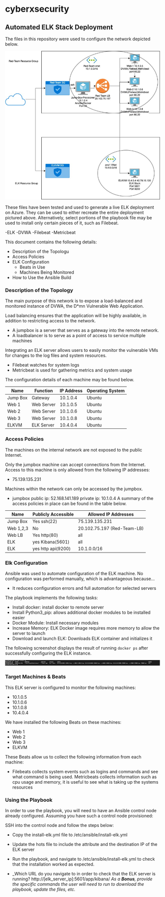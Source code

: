 # cyberxsecurity

## Automated ELK Stack Deployment

The files in this repository were used to configure the network depicted below.

![alt text](Diagrams/ELK.jpg)

These files have been tested and used to generate a live ELK deployment on Azure. They can be used to either recreate the entire deployment pictured above. Alternatively, select portions of the playbook file may be used to install only certain pieces of it, such as Filebeat.

 -ELK
 -DVWA
 -Filebeat
 -Metricbeat

This document contains the following details:
- Description of the Topologu
- Access Policies
- ELK Configuration
  - Beats in Use
  - Machines Being Monitored
- How to Use the Ansible Build


### Description of the Topology

The main purpose of this network is to expose a load-balanced and monitored instance of DVWA, the D*mn Vulnerable Web Application.

Load balancing ensures that the application will be highly available, in addition to restricting access to the network.
- A jumpbox is a server that serves as a gateway into the remote network.
- A loadbalancer is to serve as a point of access to service multiple machines

Integrating an ELK server allows users to easily monitor the vulnerable VMs for changes to the log files and system resources.
- Filebeat watches for system logs
- Metricbeat is used for gathering metrics and system usage

The configuration details of each machine may be found below.

| Name     | Function   | IP Address | Operating System |
|----------|------------|------------|------------------|
| Jump Box | Gateway    | 10.1.0.4   | Ubuntu           |
| Web 1    | Web Server | 10.1.0.5   | Ubuntu           |
| Web 2    | Web Server | 10.1.0.6   | Ubuntu           |
| Web 3    | Web Server | 10.1.0.8   | Ubuntu           |
| ELKVM    | ELK Server | 10.4.0.4   | Ubuntu           |
### Access Policies

The machines on the internal network are not exposed to the public Internet.

Only the jumpbox machine can accept connections from the Internet. Access to this machine is only allowed from the following IP addresses:
- 75.139.135.231

Machines within the network can only be accessed by the jumpbox.
- jumpbox
  public ip: 52.168.141.189
  private ip: 10.1.0.4
A summary of the access policies in place can be found in the table below.

| Name      | Publicly Accessible | Allowed IP Addresses        |
|-----------|---------------------|-----------------------------|
| Jump Box  | Yes ssh(22)         | 75.139.135.231              |
| Web 1,2,3 | No                  | 20.102.75.197 (Red-Team-LB) |
| Web LB    | Yes http(80)        | all                         |
| ELK       | yes Kibana(5601)    | all                         |
| ELK       | yes http api(9200)  | 10.1.0.0/16                 |

### Elk Configuration

Ansible was used to automate configuration of the ELK machine. No configuration was performed manually, which is advantageous because...
- It reduces configuration errors and full automation for selected servers

The playbook implements the following tasks:
- Install docker: install docker to remote server
- Install Python3_pip: allows additional docker modules to be installed easier
- Docker Module: Install necessary modules
- Increase Memory: ELK Docker image requires more memory to allow the server to launch
- Download and launch ELK: Downloads ELK container and initializes it

The following screenshot displays the result of running `docker ps` after successfully configuring the ELK instance.

![alt text](Diagrams/ELK_dock.jpg)

### Target Machines & Beats
This ELK server is configured to monitor the following machines:
- 10.1.0.5
- 10.1.0.6
- 10.1.0.8
- 10.4.0.4

We have installed the following Beats on these machines:
- Web 1
- Web 2
- Web 3
- ELKVM

These Beats allow us to collect the following information from each machine:
- Filebeats collects system events such as logins and commands and see what command is being used. Metricbeats collects information such as cpu usage and memory, it is useful to see what is taking up the systems resources

### Using the Playbook
In order to use the playbook, you will need to have an Ansible control node already configured. Assuming you have such a control node provisioned:

SSH into the control node and follow the steps below:
- Copy the install-elk.yml file to /etc/ansible/install-elk.yml
- Update the hots file to include the attribute and the destination IP of the ELK server
- Run the playbook, and navigate to /etc/ansible/install-elk.yml to check that the installation worked as expected.

- _Which URL do you navigate to in order to check that the ELK server is running?
http://[elk_server_ip]:5601/app/kibana/
_As a **Bonus**, provide the specific commands the user will need to run to download the playbook, update the files, etc._
